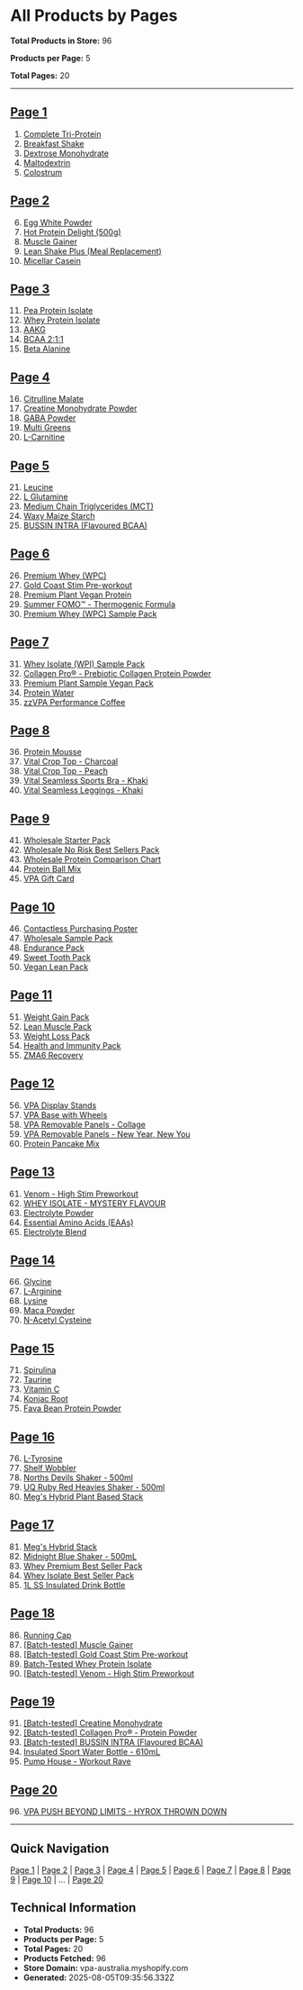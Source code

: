 # All Products by Pages

**Total Products in Store:** 96

**Products per Page:** 5

**Total Pages:** 20

---

## [Page 1](/api/products/markdown/1)

1. [Complete Tri-Protein](https://www.vpa.com.au/products/complete-tri-protein-33)
2. [Breakfast Shake](https://www.vpa.com.au/products/breakfast-shake)
3. [Dextrose Monohydrate](https://www.vpa.com.au/products/dextrose-monohydrate)
4. [Maltodextrin](https://www.vpa.com.au/products/maltodextrin)
5. [Colostrum](https://www.vpa.com.au/products/colostrum)

## [Page 2](/api/products/markdown/2)

6. [Egg White Powder](https://www.vpa.com.au/products/egg-protein)
7. [Hot Protein Delight (500g)](https://www.vpa.com.au/products/hot-protein-delight)
8. [Muscle Gainer](https://www.vpa.com.au/products/muscle-gainer)
9. [Lean Shake Plus (Meal Replacement)](https://www.vpa.com.au/products/lean-shake-plus-meal-replacement)
10. [Micellar Casein](https://www.vpa.com.au/products/micellar-casein)

## [Page 3](/api/products/markdown/3)

11. [Pea Protein Isolate](https://www.vpa.com.au/products/pea-protein-isolate)
12. [Whey Protein Isolate](https://www.vpa.com.au/products/whey-isolate-protein-powder)
13. [AAKG](https://www.vpa.com.au/products/aakg)
14. [BCAA 2:1:1](https://www.vpa.com.au/products/bcaa-2-1-1)
15. [Beta Alanine](https://www.vpa.com.au/products/beta-alanine)

## [Page 4](/api/products/markdown/4)

16. [Citrulline Malate](https://www.vpa.com.au/products/citrulline-malate)
17. [Creatine Monohydrate Powder](https://www.vpa.com.au/products/creatine-monohydrate)
18. [GABA Powder](https://www.vpa.com.au/products/gaba-powder)
19. [Multi Greens](https://www.vpa.com.au/products/multi-greens)
20. [L-Carnitine](https://www.vpa.com.au/products/l-carnitine)

## [Page 5](/api/products/markdown/5)

21. [Leucine](https://www.vpa.com.au/products/leucine)
22. [L Glutamine](https://www.vpa.com.au/products/l-glutamine)
23. [Medium Chain Triglycerides (MCT)](https://www.vpa.com.au/products/medium-chain-triglycerides-mct)
24. [Waxy Maize Starch](https://www.vpa.com.au/products/waxy-maize-starch)
25. [BUSSIN INTRA (Flavoured BCAA)](https://www.vpa.com.au/products/bcaa-7000)

## [Page 6](/api/products/markdown/6)

26. [Premium Whey (WPC)](https://www.vpa.com.au/products/premium-whey-wpc)
27. [Gold Coast Stim Pre-workout](https://www.vpa.com.au/products/gold-coast-stim-pre-workout)
28. [Premium Plant Vegan Protein](https://www.vpa.com.au/products/premium-plant-vegan-protein)
29. [Summer FOMO™ - Thermogenic Formula](https://www.vpa.com.au/products/summer-fomo)
30. [Premium Whey (WPC) Sample Pack](https://www.vpa.com.au/products/premium-whey-wpc-sample-pack-14-samples)

## [Page 7](/api/products/markdown/7)

31. [Whey Isolate (WPI) Sample Pack](https://www.vpa.com.au/products/whey-isolate-wpi-sample-pack-14-samples)
32. [Collagen Pro® - Prebiotic Collagen Protein Powder](https://www.vpa.com.au/products/collagen-pro)
33. [Premium Plant Sample Vegan Pack](https://www.vpa.com.au/products/premium-plant-sample-vegan-pack-12-flavour-samples)
34. [Protein Water](https://www.vpa.com.au/products/protein-water)
35. [zzVPA Performance Coffee](https://vpa-australia.myshopify.com/products/vpa-performance-coffee)

## [Page 8](/api/products/markdown/8)

36. [Protein Mousse](https://www.vpa.com.au/products/protein-mousse-500g)
37. [Vital Crop Top - Charcoal](https://www.vpa.com.au/products/vital-crop-top-charcoal)
38. [Vital Crop Top - Peach](https://www.vpa.com.au/products/vital-crop-top-peach)
39. [Vital Seamless Sports Bra - Khaki](https://www.vpa.com.au/products/khaki-vital-seamless-sports-bra)
40. [Vital Seamless Leggings  - Khaki](https://www.vpa.com.au/products/khaki-vital-seamless-leggings)

## [Page 9](/api/products/markdown/9)

41. [Wholesale Starter Pack](https://vpa-australia.myshopify.com/products/wholesale-starter-pack)
42. [Wholesale No Risk Best Sellers Pack](https://vpa-australia.myshopify.com/products/wholesale-no-risk-best-sellers-pack)
43. [Wholesale Protein Comparison Chart](https://vpa-australia.myshopify.com/products/wholesale-protein-comparison-chart)
44. [Protein Ball Mix](https://www.vpa.com.au/products/protein-ball-mix)
45. [VPA Gift Card](https://www.vpa.com.au/products/gift-card)

## [Page 10](/api/products/markdown/10)

46. [Contactless Purchasing Poster](https://vpa-australia.myshopify.com/products/contactless-purchasing-poster)
47. [Wholesale Sample Pack](https://vpa-australia.myshopify.com/products/wholesale-sample-pack)
48. [Endurance Pack](https://www.vpa.com.au/products/endurance-pack)
49. [Sweet Tooth Pack](https://www.vpa.com.au/products/sweet-tooth-pack)
50. [Vegan Lean Pack](https://www.vpa.com.au/products/vegan-lean-pack)

## [Page 11](/api/products/markdown/11)

51. [Weight Gain Pack](https://www.vpa.com.au/products/weight-gain-pack)
52. [Lean Muscle Pack](https://www.vpa.com.au/products/lean-muscle-pack)
53. [Weight Loss Pack](https://www.vpa.com.au/products/weight-loss-pack)
54. [Health and Immunity Pack](https://www.vpa.com.au/products/health-immunity-pack)
55. [ZMA6 Recovery](https://www.vpa.com.au/products/zma6-recovery)

## [Page 12](/api/products/markdown/12)

56. [VPA Display Stands](https://vpa-australia.myshopify.com/products/wholesale-cardboard-stands)
57. [VPA Base with Wheels](https://www.vpa.com.au/products/vpa-base-with-wheels-expansion)
58. [VPA Removable Panels - Collage](https://www.vpa.com.au/products/vpa-removable-panels-elevate-your-training)
59. [VPA Removable Panels - New Year, New You](https://www.vpa.com.au/products/vpa-removable-panels-new-year-new-you)
60. [Protein Pancake Mix](https://www.vpa.com.au/products/protein-pancake-mix)

## [Page 13](/api/products/markdown/13)

61. [Venom - High Stim Preworkout](https://www.vpa.com.au/products/venom-pre-workout)
62. [WHEY ISOLATE - MYSTERY FLAVOUR](https://vpa-australia.myshopify.com/products/1kg-whey-isolate-mystery-flavour)
63. [Electrolyte Powder](https://www.vpa.com.au/products/electrolyte-powder-1kg)
64. [Essential Amino Acids (EAAs)](https://www.vpa.com.au/products/essential-amino-acids)
65. [Electrolyte Blend](https://www.vpa.com.au/products/electrolyte-blend)

## [Page 14](/api/products/markdown/14)

66. [Glycine](https://www.vpa.com.au/products/glycine)
67. [L-Arginine](https://www.vpa.com.au/products/l-arginine)
68. [Lysine](https://www.vpa.com.au/products/lysine)
69. [Maca Powder](https://www.vpa.com.au/products/maca-powder)
70. [N-Acetyl Cysteine](https://www.vpa.com.au/products/n-acetyl-cysteine)

## [Page 15](/api/products/markdown/15)

71. [Spirulina](https://www.vpa.com.au/products/spirulina)
72. [Taurine](https://www.vpa.com.au/products/taurine)
73. [Vitamin C](https://www.vpa.com.au/products/vitamin-c)
74. [Konjac Root](https://www.vpa.com.au/products/konjac-root)
75. [Fava Bean Protein Powder](https://www.vpa.com.au/products/fava-bean-protein-powder)

## [Page 16](/api/products/markdown/16)

76. [L-Tyrosine](https://www.vpa.com.au/products/l-tyrosine)
77. [Shelf Wobbler](https://vpa-australia.myshopify.com/products/shelf-wobbler)
78. [Norths Devils Shaker - 500ml](https://www.vpa.com.au/products/north-devils-shaker-500ml)
79. [UQ Ruby Red Heavies Shaker - 500ml](https://www.vpa.com.au/products/uq-ruby-red-heavies-shaker-500ml)
80. [Meg's Hybrid Plant Based Stack](https://www.vpa.com.au/products/megs-hybrid-plant-based-stack)

## [Page 17](/api/products/markdown/17)

81. [Meg's Hybrid Stack](https://www.vpa.com.au/products/megs-hybrid-stack)
82. [Midnight Blue Shaker - 500mL](https://www.vpa.com.au/products/midnight-shaker-500ml)
83. [Whey Premium Best Seller Pack](https://www.vpa.com.au/products/whey-premium-best-seller-pack)
84. [Whey Isolate Best Seller Pack](https://www.vpa.com.au/products/whey-isolate-best-seller-pack)
85. [1L SS Insulated Drink Bottle](https://www.vpa.com.au/products/1l-insulated-drink-bottle-2)

## [Page 18](/api/products/markdown/18)

86. [Running Cap](https://www.vpa.com.au/products/running-cap)
87. [[Batch-tested] Muscle Gainer](https://www.vpa.com.au/products/batch-tested-muscle-gainer)
88. [[Batch-tested] Gold Coast Stim Pre-workout](https://www.vpa.com.au/products/batch-tested-gold-coast-stim-pre-workout)
89. [Batch-Tested Whey Protein Isolate](https://www.vpa.com.au/products/batch-tested-whey-protein-isolate-protein-powder)
90. [[Batch-tested] Venom - High Stim Preworkout](https://www.vpa.com.au/products/batch-tested-venom-high-stim-preworkout)

## [Page 19](/api/products/markdown/19)

91. [[Batch-tested] Creatine Monohydrate](https://www.vpa.com.au/products/batch-tested-creatine-monohydrate)
92. [[Batch-tested] Collagen Pro® - Protein Powder](https://www.vpa.com.au/products/batch-tested-collagen-pro-r-protein-powder)
93. [[Batch-tested] BUSSIN INTRA (Flavoured BCAA)](https://www.vpa.com.au/products/batch-tested-bussin-intra-flavoured-bcaa)
94. [Insulated Sport Water Bottle - 610mL](https://www.vpa.com.au/products/insulated-sport-water-bottle-610ml)
95. [Pump House - Workout Rave](https://www.vpa.com.au/products/pump-house-workout-rave)

## [Page 20](/api/products/markdown/20)

96. [VPA PUSH BEYOND LIMITS - HYROX THROWN DOWN](https://www.vpa.com.au/products/vpa-push-beyond-limits-hyrox-thrown-down)

---

## Quick Navigation

[Page 1](/api/products/markdown/1) | [Page 2](/api/products/markdown/2) | [Page 3](/api/products/markdown/3) | [Page 4](/api/products/markdown/4) | [Page 5](/api/products/markdown/5) | [Page 6](/api/products/markdown/6) | [Page 7](/api/products/markdown/7) | [Page 8](/api/products/markdown/8) | [Page 9](/api/products/markdown/9) | [Page 10](/api/products/markdown/10) | ... | [Page 20](/api/products/markdown/20)

## Technical Information

- **Total Products:** 96
- **Products per Page:** 5
- **Total Pages:** 20
- **Products Fetched:** 96
- **Store Domain:** vpa-australia.myshopify.com
- **Generated:** 2025-08-05T09:35:56.332Z

